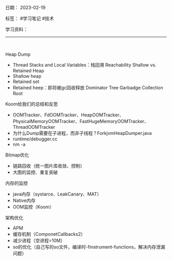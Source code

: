 日期： 2023-02-19

标签： #学习笔记 #技术

学习资料： 


---
<br>

Heap Dump
- Thread Stacks and Local Variables：栈回溯
Reachability
Shallow vs. Retained Heap
- Shallow heap
- Retained set
- Retained heep：即将被gc回收释放
Dominator Tree
Garbadge Collection Root

Koom给我们的总结和反思
- OOMTracker、FdOOMTracker、HeapOOMTracker、PhysicalMemoryOOMTracker、FastHugeMemoryOOMTracker、ThreadOOMTracker
- 为什么Dump需要在子进程，而非子线程？ForkjvmHeapDumper.java
- runtime/debugger.cc
- nm -a 

Bitmap优化
- 链路回收（统一图片库收敛、控制）
- 大图的监控、重复突破

内存的监控
- java内存（systarce、LeakCanary、MAT）
- Native内存
- OOM监控（Koom）

架构优化
- APM 
- 缓存机制（ComponetCallbacks2）
- 减少进程（空进程=10M）
- so的优化（自己写的so文件，编译时-finstrument-functions，解决内存泄漏问题）

